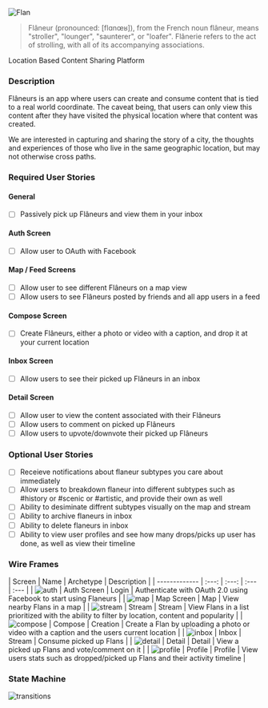 ![Flan](/images/logo.png)
> Flâneur (pronounced: [flɑnœʁ]), 
> from the French noun flâneur, means "stroller", "lounger", "saunterer", or "loafer".
> Flânerie refers to the act of strolling, with all of its accompanying associations.

Location Based Content Sharing Platform

### Description
Flâneurs is an app where users can create and consume content that is tied to a real world coordinate.  The caveat being, that users can only view this content after they have visited the physical location where that content was created.

We are interested in capturing and sharing the story of a city, the thoughts and experiences of those who live in the same geographic location, but may not otherwise cross paths.  

### Required User Stories

#### General
- [ ] Passively pick up Flâneurs and view them in your inbox

#### Auth Screen
- [ ] Allow user to OAuth with Facebook

#### Map / Feed Screens
- [ ] Allow user to see different Flâneurs on a map view
- [ ] Allow users to see Flâneurs posted by friends and all app users in a feed
 
#### Compose Screen
- [ ] Create Flâneurs, either a photo or video with a caption, and drop it at your current location
 
#### Inbox Screen
- [ ] Allow users to see their picked up Flâneurs in an inbox
 
#### Detail Screen
- [ ] Allow user to view the content associated with their Flâneurs
- [ ] Allow users to comment on picked up Flâneurs
- [ ] Allow users to upvote/downvote their picked up Flâneurs 

### Optional User Stories
- [ ] Receieve notifications about flaneur subtypes you care about immediately
- [ ] Allow users to breakdown flaneur into different subtypes such as #history or #scenic or #artistic, and provide their own as well
- [ ] Ability to desiminate diffrent subtypes visually on the map and stream
- [ ] Ability to archive flaneurs in inbox
- [ ] Ability to delete flaneurs in inbox
- [ ] Ability to view user profiles and see how many drops/picks up user has done, as well as view their timeline

### Wire Frames
| Screen  | Name | Archetype | Description |
| ------------- | :---: | :---: | :---  | :---  |
| ![auth](/wireframes/wireframe_auth.jpg) | Auth Screen | Login | Authenticate with OAuth 2.0 using Facebook to start using Flaneurs |
| ![map](/wireframes/wireframe_map.jpg) | Map Screen | Map | View nearby Flans in a map |
| ![stream](/wireframes/wireframe_feed.jpg) | Stream | Stream | View Flans in a list prioritized with the ability to filter by location, content and popularity  |
| ![compose](/wireframes/wireframe_compose.jpg) | Compose | Creation | Create a Flan by uploading a photo or video with a caption and the users current location  |
| ![inbox](/wireframes/wireframe_inbox.jpg) | Inbox | Stream | Consume picked up Flans |
| ![detail](/wireframes/wireframe_detail.jpg) | Detail | Detail | View a picked up Flans and vote/comment on it |
| ![profile](/wireframes/wireframe_profile.jpg) | Profile | Profile | View users stats such as dropped/picked up Flans and their activity timeline |

### State Machine

![transitions](/images/Transitions.png)
